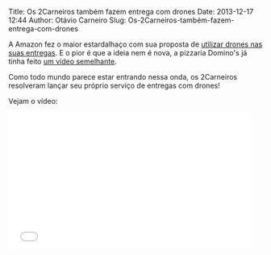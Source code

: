 Title: Os 2Carneiros também fazem entrega com drones
Date: 2013-12-17 12:44
Author: Otávio Carneiro
Slug: Os-2Carneiros-também-fazem-entrega-com-drones

A Amazon fez o maior estardalhaço com sua proposta de [utilizar drones
nas suas entregas](http://www.amazon.com/b?node=8037720011). E o pior é
que a ideia nem é nova, a pizzaria Domino's já tinha feito [um vídeo
semelhante](http://www.youtube.com/watch?v=on4DRTUvst0).

Como todo mundo parece estar entrando nessa onda, os 2Carneiros
resolveram lançar seu próprio serviço de entregas com drones!

Vejam o vídeo:  
<iframe allowfullscreen frameborder="0" height="270" src="//www.youtube.com/embed/10xo_iY-Nr8" width="480"></iframe>

